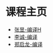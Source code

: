 # 课程主页
- [张昱-编译H](http://staff.ustc.edu.cn/~yuzhang/compiler/)
- [李诚-编译](http://staff.ustc.edu.cn/~chengli7/courses/compiler18/)
- [郑启龙-编译](http://staff.ustc.edu.cn/~qlzheng/compiler/)
